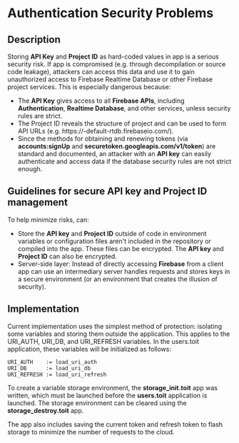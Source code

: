 # Authentication Security Problems

## Description

Storing __API Key__ and __Project ID__ as hard-coded values ​​in app is a serious security risk. If app is compromised (e.g. through decompilation or source code leakage), attackers can access this data and use it to gain unauthorized access to Firebase Realtime Database or other Firebase project services. This is especially dangerous because:
* The __API Key__ gives access to all __Firebase APIs__, including __Authentication__, __Realtime Database__, and other services, unless security rules are strict.
* The Project ID reveals the structure of project and can be used to form API URLs (e.g. https://<project-id>-default-rtdb.firebaseio.com/).
* Since the methods for obtaining and renewing tokens (via __accounts:signUp__ and __securetoken.googleapis.com/v1/token__) are standard and documented, an attacker with an __API key__ can easily authenticate and access data if the database security rules are not strict enough.

## Guidelines for secure API key and Project ID management

To help minimize risks, can:
* Store the __API key__ and __Project ID__ outside of code in environment variables or configuration files aren't included in the repository or compiled into the app. These files can be encrypted. The __API key__ and __Project ID__ can also be encrypted.
* Server-side layer: Instead of directly accessing __Firebase__ from a client app can use an intermediary server handles requests and stores keys in a secure environment (or an environment that creates the illusion of security).

## Implementation

Current implementation uses the simplest method of protection: isolating some variables and storing them outside the application. This applies to the URI_AUTH, URI_DB, and URI_REFRESH variables. In the users.toit application, these variables will be initialized as follows:

```
URI_AUTH    := load_uri_auth
URI_DB      := load_uri_db
URI_REFRESH := load_uri_refresh
```

To create a variable storage environment, the __storage_init.toit__ app was written, which must be launched before the __users.toit__ application is launched. The storage environment can be cleared using the __storage_destroy.toit__ app.

The app also includes saving the current token and refresh token to flash storage to minimize the number of requests to the cloud.

